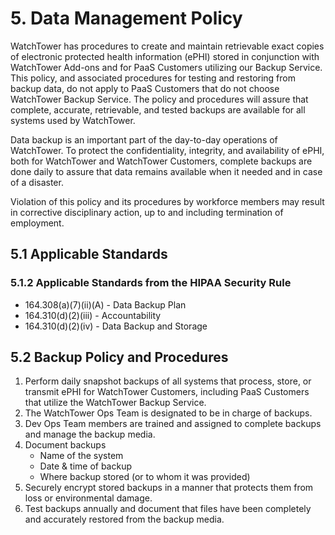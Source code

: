 # 5. Data Management Policy

WatchTower has procedures to create and maintain retrievable exact copies of electronic protected health information (ePHI) stored in conjunction with WatchTower Add-ons and for PaaS Customers utilizing our Backup Service. This policy, and associated procedures for testing and restoring from backup data, do not apply to PaaS Customers that do not choose WatchTower Backup Service. The policy and procedures will assure that complete, accurate, retrievable, and tested backups are available for all systems used by WatchTower.

Data backup is an important part of the day-to-day operations of WatchTower. To protect the confidentiality, integrity, and availability of ePHI, both for WatchTower and WatchTower Customers, complete backups are done daily to assure that data remains available when it needed and in case of a disaster.

Violation of this policy and its procedures by workforce members may result in corrective disciplinary action, up to and including termination of employment.

## 5.1 Applicable Standards

### 5.1.2 Applicable Standards from the HIPAA Security Rule

* 164.308(a)(7)(ii)(A) - Data Backup Plan
* 164.310(d)(2)(iii) - Accountability
* 164.310(d)(2)(iv) - Data Backup and Storage

## 5.2 Backup Policy and Procedures

1. Perform daily snapshot backups of all systems that process, store, or transmit ePHI for WatchTower Customers, including PaaS Customers that utilize the WatchTower Backup Service.
2. The WatchTower Ops Team is designated to be in charge of backups.
3. Dev Ops Team members are trained and assigned to complete backups and manage the backup media.
4. Document backups
   * Name of the system
   * Date & time of backup
   * Where backup stored (or to whom it was provided)
5. Securely encrypt stored backups in a manner that protects them from loss or environmental damage.
6. Test backups annually and document that files have been completely and accurately restored from the backup media.
